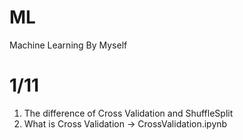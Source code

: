 # ML
Machine Learning By Myself

# 1/11
1. The difference of Cross Validation and ShuffleSplit
2. What is Cross Validation
-> CrossValidation.ipynb
